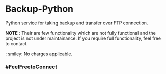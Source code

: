 # Backup-Python
Python service for taking backup and transfer over FTP connection.

**NOTE** : Their are few functionality which are not fully functional and the project is not under maintainance. If you require full functionality, feel free to contact. 

: smiley: No charges applicable. 

### \#FeelFreetoConnect
